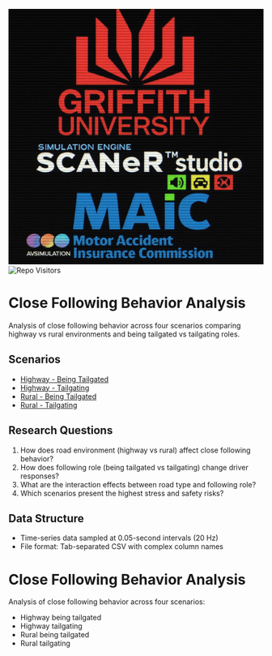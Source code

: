 ![main_logo](images/main_logo.jpg)
![Repo Visitors](https://profile-counter.glitch.me/close_following/count.svg)
# Close Following Behavior Analysis

Analysis of close following behavior across four scenarios comparing highway vs rural environments and being tailgated vs tailgating roles.

## Scenarios

- [Highway - Being Tailgated](docs/highway_being_tailgated.md)
- [Highway - Tailgating](docs/highway_tailgating.md) 
- [Rural - Being Tailgated](docs/rural_being_tailgated.md)
- [Rural - Tailgating](docs/rural_tailgating.md)

## Research Questions

1. How does road environment (highway vs rural) affect close following behavior?
2. How does following role (being tailgated vs tailgating) change driver responses?
3. What are the interaction effects between road type and following role?
4. Which scenarios present the highest stress and safety risks?

## Data Structure

- Time-series data sampled at 0.05-second intervals (20 Hz)
- File format: Tab-separated CSV with complex column names



# Close Following Behavior Analysis

Analysis of close following behavior across four scenarios:
- Highway being tailgated
- Highway tailgating  
- Rural being tailgated
- Rural tailgating

